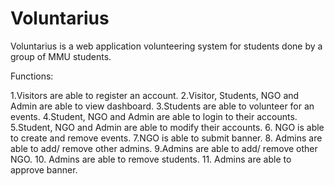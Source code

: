 # Voluntarius
Voluntarius is a web application volunteering system for students done by a group of MMU students.

Functions:

1.Visitors are able to register an account.
2.Visitor, Students, NGO and Admin are able to view dashboard.
3.Students are able to volunteer for an events.
4.Student, NGO and Admin are able to login to their accounts.
5.Student, NGO and Admin are able to modify their accounts.
6. NGO is able to create and remove events.
7.NGO is able to submit banner.
8. Admins are able to add/ remove other admins.
9.Admins are able to add/ remove other NGO.
10. Admins are able to remove students.
11. Admins are able to approve banner.
